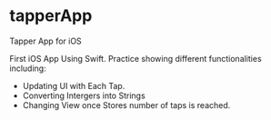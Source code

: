 # tapperApp
Tapper App for iOS

First iOS App Using Swift. Practice  showing different functionalities including:
* Updating UI with Each Tap.
* Converting Intergers into Strings 
* Changing View once Stores number of taps is reached.
